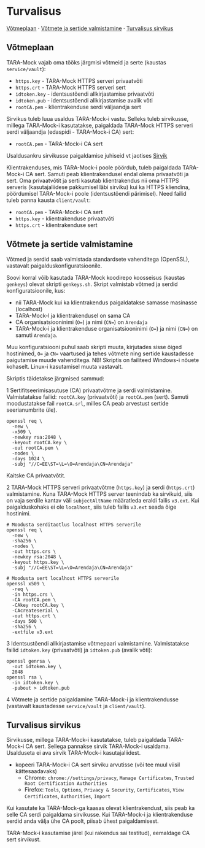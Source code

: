 # Turvalisus

[Võtmeplaan](#võtmeplaan) · 
[Võtmete ja sertide valmistamine](#võtmete-ja-sertide-valmistamine) · 
[Turvalisus sirvikus](#turvalisus-sirvikus)

## Võtmeplaan

TARA-Mock vajab oma tööks järgmisi võtmeid ja serte (kaustas `service/vault`):

- `https.key` - TARA-Mock HTTPS serveri privaatvõti
- `https.crt` - TARA-Mock HTTPS serveri sert
- `idtoken.key` - identsustõendi allkirjastamise privaatvõti
- `idtoken.pub` - identsustõendi allkirjastamise avalik võti
- `rootCA.pem` - klientrakenduse serdi väljaandja sert

Sirvikus tuleb luua usaldus TARA-Mock-i vastu. Selleks tuleb sirvikusse,  millega TARA-Mock-i kasutatakse, paigaldada TARA-Mock HTTPS serveri serdi väljaandja (edaspidi - TARA-Mock-i CA) sert:

- `rootCA.pem` - TARA-Mock-i CA sert

Usaldusankru sirvikusse paigaldamise juhiseid vt jaotises [Sirvik](#sirvik)

Klientrakenduses, mis TARA-Mock-i poole pöördub, tuleb paigaldada TARA-Mock-i CA sert. Samuti peab klientrakendusel endal olema privaatvõti ja sert. Oma privaatvõtit ja serti kasutab klientrakendus nii oma HTTPS serveris (kasutajaliidese pakkumisel läbi sirviku) kui ka HTTPS kliendina, pöördumisel TARA-Mock-i poole (identsustõendi pärimisel). Need failid tuleb panna kausta `client/vault`:

- `rootCA.pem` - TARA-Mock-i CA sert
- `https.key` - klientrakenduse privaatvõti
- `https.crt` - klientrakenduse sert

## Võtmete ja sertide valmistamine

Võtmed ja serdid saab valmistada standardsete vahenditega (OpenSSL), vastavalt paigalduskonfiguratsioonile.

Soovi korral võib kasutada TARA-Mock koodirepo koosseisus (kaustas `genkeys`) olevat skripti `genkeys.sh`. Skript valmistab võtmed ja serdid konfiguratsioonile, kus:

- nii TARA-Mock kui ka  klientrakendus paigaldatakse samasse masinasse (localhost)
- TARA-Mock-l ja klientrakendusel on sama CA
- CA organisatsiooninimi (`O=`) ja nimi (`CN=`) on `Arendaja`
- TARA-Mock-i ja klientrakenduse organisatsiooninimi (`O=`) ja nimi (`CN=`) on samuti `Arendaja`.

Muu konfiguratsiooni puhul saab skripti muuta, kirjutades sisse õiged hostinimed, `O=` ja `CN=` vaartused ja tehes võtmete ning sertide kaustadesse paigutamise muude vahenditega. NB! Skriptis on failiteed Windows-i nõuete kohaselt. Linux-i kasutamisel muuta vastavalt.

Skriptis täidetakse järgmised sammud:

1 Sertifitseerimisasutuse (CA) privaatvõtme ja serdi valmistamine. Valmistatakse failid: `rootCA.key` (privaatvõti) ja `rootCA.pem` (sert). Samuti moodustatakse fail `rootCA.srl`, milles CA peab arvestust sertide seerianumbrite üle).

```
openssl req \
  -new \
  -x509 \
  -newkey rsa:2048 \
  -keyout rootCA.key \
  -out rootCA.pem \
  -nodes \
  -days 1024 \
  -subj "//C=EE\ST=\L=\O=Arendaja\CN=Arendaja"
```

Kaitske CA privaatvõtit.

2 TARA-Mock HTTPS serveri privaatvõtme (`https.key`) ja serdi (`https.crt`) valmistamine. Kuna TARA-Mock HTTPS server teenindab ka sirvikuid, siis on vaja serdile kantav väli `subjectAltName` määratleda eraldi failis `v3.ext`. Kui paigalduskohaks ei ole `localhost`, siis tuleb failis `v3.ext` seada õige hostinimi. 

```
# Moodusta serditaotlus localhost HTTPS serverile
openssl req \
  -new \
  -sha256 \
  -nodes \
  -out https.crs \
  -newkey rsa:2048 \
  -keyout https.key \
  -subj "//C=EE\ST=\L=\O=Arendaja\CN=Arendaja"

# Moodusta sert localhost HTTPS serverile
openssl x509 \
  -req \
  -in https.crs \
  -CA rootCA.pem \
  -CAkey rootCA.key \
  -CAcreateserial \
  -out https.crt \
  -days 500 \
  -sha256 \
  -extfile v3.ext
```

3 Identsustõendi allkirjastamise võtmepaari valmistamine. Valmistatakse failid `idtoken.key` (privaatvõti) ja `idtoken.pub` (avalik võti):

```
openssl genrsa \
  -out idtoken.key \
  2048
openssl rsa \
  -in idtoken.key \
  -pubout > idtoken.pub
```
4 Võtmete ja sertide paigaldamine TARA-Mock-i ja klientrakendusse (vastavalt kaustadesse `service/vault` ja `client/vault`).

## Turvalisus sirvikus

Sirvikusse, millega TARA-Mock-i kasutatakse, tuleb paigaldada TARA-Mock-i CA sert. Sellega pannakse sirvik TARA-Mock-i usaldama. Usalduseta ei ava sirvik TARA-Mock-i kasutajaliidest.

- kopeeri TARA-Mock-i CA sert sirviku arvutisse (või tee muul viisil kättesaadavaks)
  - Chrome: `chrome://settings/privacy`, `Manage Certificates`, `Trusted Root Certification Authorities`
  - Firefox: `Tools`, `Options`, `Privacy & Security`, `Certificates`, `View Certificates`, `Authorities`, `Import`

Kui kasutate ka TARA-Mock-ga kaasas olevat klientrakendust, siis peab ka selle CA serdi paigaldama sirvikusse. Kui TARA-Mock-i ja klientrakenduse serdid anda välja ühe CA poolt, piisab ühest paigaldamisest. 

TARA-Mock-i kasutamise järel (kui rakendus sai testitud), eemaldage CA sert sirvikust.